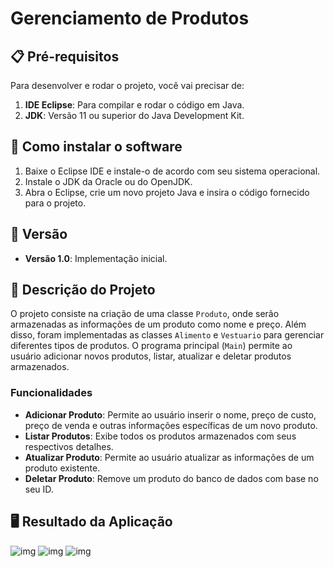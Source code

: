 # Gerenciamento de Produtos

## 📋 Pré-requisitos

Para desenvolver e rodar o projeto, você vai precisar de:

1. **IDE Eclipse**: Para compilar e rodar o código em Java.
2. **JDK**: Versão 11 ou superior do Java Development Kit.

## 🔧 Como instalar o software

1. Baixe o Eclipse IDE e instale-o de acordo com seu sistema operacional.
2. Instale o JDK da Oracle ou do OpenJDK.
3. Abra o Eclipse, crie um novo projeto Java e insira o código fornecido para o projeto.

## 📌 Versão

- **Versão 1.0**: Implementação inicial.

## 📖 Descrição do Projeto

O projeto consiste na criação de uma classe `Produto`, onde serão armazenadas as informações de um produto como nome e preço. Além disso, foram implementadas as classes `Alimento` e `Vestuario` para gerenciar diferentes tipos de produtos. O programa principal (`Main`) permite ao usuário adicionar novos produtos, listar, atualizar e deletar produtos armazenados.

### Funcionalidades

- **Adicionar Produto**: Permite ao usuário inserir o nome, preço de custo, preço de venda e outras informações específicas de um novo produto.
- **Listar Produtos**: Exibe todos os produtos armazenados com seus respectivos detalhes.
- **Atualizar Produto**: Permite ao usuário atualizar as informações de um produto existente.
- **Deletar Produto**: Remove um produto do banco de dados com base no seu ID.

## 🖥️ Resultado da Aplicação

![img](https://github.com/LcasQueirxz/SISTEMA_VEICULOS/blob/master/img/Captura%20de%20Tela%202024-12-01%20%C3%A0s%2013.38.01.png)
![img](https://github.com/LcasQueirxz/SISTEMA_VEICULOS/blob/master/img/Captura%20de%20Tela%202024-12-01%20%C3%A0s%2013.38.25.png)
![img](https://github.com/LcasQueirxz/SISTEMA_VEICULOS/blob/master/img/Captura%20de%20Tela%202024-12-01%20%C3%A0s%2013.38.33.png)
